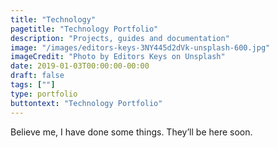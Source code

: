 ```yaml
---
title: "Technology"
pagetitle: "Technology Portfolio"
description: "Projects, guides and documentation"
image: "/images/editors-keys-3NY445d2dVk-unsplash-600.jpg"
imageCredit: "Photo by Editors Keys on Unsplash"
date: 2019-01-03T00:00:00-00:00
draft: false
tags: [""]
type: portfolio
buttontext: "Technology Portfolio"
---
```


Believe me, I have done some things. They’ll be here soon.
